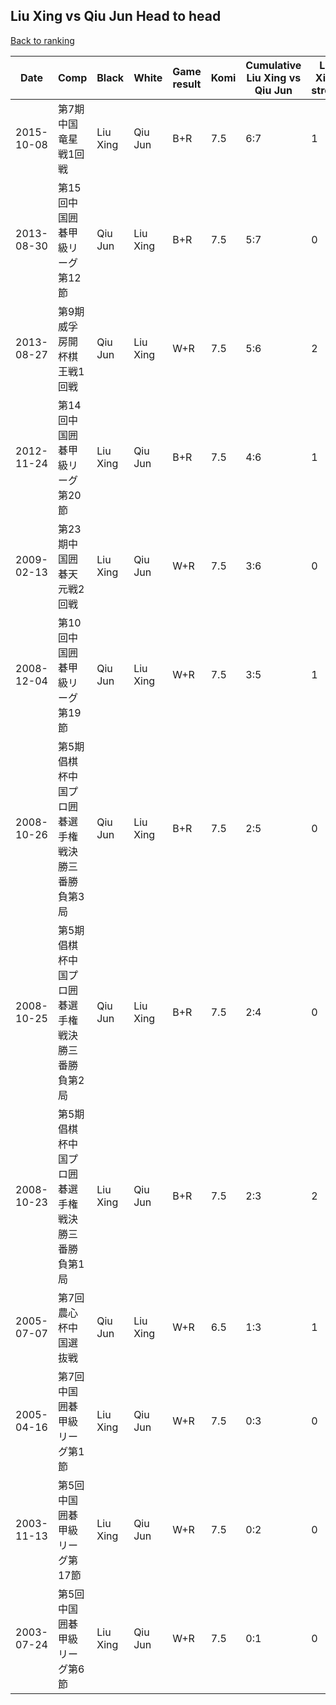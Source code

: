 ## Liu Xing vs Qiu Jun Head to head

[Back to ranking](../../index.md)




| **Date** | **Comp** | **Black** | **White** | **Game result** | **Komi** | **Cumulative Liu Xing vs Qiu Jun** | **Liu Xing streak** | **Qiu Jun streak** | 
| --- | --- | --- | --- | --- | --- | --- | --- | --- |
| 2015-10-08 | 第7期中国竜星戦1回戦 | Liu Xing | Qiu Jun | B+R | 7.5 | 6:7 | 1 | 0 | 
| 2013-08-30 | 第15回中国囲碁甲級リーグ第12節 | Qiu Jun | Liu Xing | B+R | 7.5 | 5:7 | 0 | 1 | 
| 2013-08-27 | 第9期威孚房開杯棋王戦1回戦 | Qiu Jun | Liu Xing | W+R | 7.5 | 5:6 | 2 | 0 | 
| 2012-11-24 | 第14回中国囲碁甲級リーグ第20節 | Liu Xing | Qiu Jun | B+R | 7.5 | 4:6 | 1 | 0 | 
| 2009-02-13 | 第23期中国囲碁天元戦2回戦 | Liu Xing | Qiu Jun | W+R | 7.5 | 3:6 | 0 | 1 | 
| 2008-12-04 | 第10回中国囲碁甲級リーグ第19節 | Qiu Jun | Liu Xing | W+R | 7.5 | 3:5 | 1 | 0 | 
| 2008-10-26 | 第5期倡棋杯中国プロ囲碁選手権戦決勝三番勝負第3局 | Qiu Jun | Liu Xing | B+R | 7.5 | 2:5 | 0 | 2 | 
| 2008-10-25 | 第5期倡棋杯中国プロ囲碁選手権戦決勝三番勝負第2局 | Qiu Jun | Liu Xing | B+R | 7.5 | 2:4 | 0 | 1 | 
| 2008-10-23 | 第5期倡棋杯中国プロ囲碁選手権戦決勝三番勝負第1局 | Liu Xing | Qiu Jun | B+R | 7.5 | 2:3 | 2 | 0 | 
| 2005-07-07 | 第7回農心杯中国選抜戦 | Qiu Jun | Liu Xing | W+R | 6.5 | 1:3 | 1 | 0 | 
| 2005-04-16 | 第7回中国囲碁甲級リーグ第1節 | Liu Xing | Qiu Jun | W+R | 7.5 | 0:3 | 0 | 3 | 
| 2003-11-13 | 第5回中国囲碁甲級リーグ第17節 | Liu Xing | Qiu Jun | W+R | 7.5 | 0:2 | 0 | 2 | 
| 2003-07-24 | 第5回中国囲碁甲級リーグ第6節 | Liu Xing | Qiu Jun | W+R | 7.5 | 0:1 | 0 | 1 |




